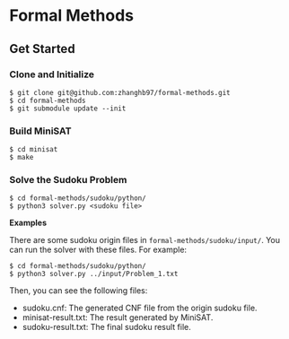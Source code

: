 # Formal Methods

## Get Started

### Clone and Initialize

```
$ git clone git@github.com:zhanghb97/formal-methods.git
$ cd formal-methods
$ git submodule update --init
```

### Build MiniSAT

```
$ cd minisat
$ make
```

### Solve the Sudoku Problem

```
$ cd formal-methods/sudoku/python/
$ python3 solver.py <sudoku file>
```
**Examples**

There are some sudoku origin files in `formal-methods/sudoku/input/`.
You can run the solver with these files.
For example:

```
$ cd formal-methods/sudoku/python/
$ python3 solver.py ../input/Problem_1.txt
```

Then, you can see the following files:

- sudoku.cnf: The generated CNF file from the origin sudoku file.
- minisat-result.txt: The result generated by MiniSAT.
- sudoku-result.txt: The final sudoku result file.

